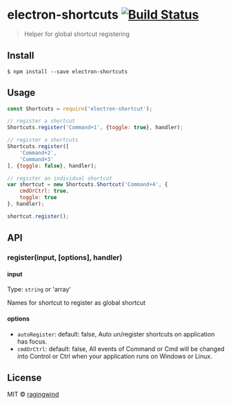 # electron-shortcuts [![Build Status](https://travis-ci.org/ragingwind/electron-shortcuts.svg?branch=master)](https://travis-ci.org/ragingwind/electron-shortcuts)

> Helper for global shortcut registering


## Install

```
$ npm install --save electron-shortcuts
```


## Usage

```js
const Shortcuts = require('electron-shortcut');

// register a shortcut
Shortcuts.register('Command+1', {toggle: true}, handler);

// register a shortcuts
Shortcuts.register([
	'Command+2',
	'Command+3'
], {toggle: false}, handler);

// register an individual shortcut
var shortcut = new Shortcuts.Shortcut('Command+4', {
	cmdOrCtrl: true,
	toggle: true
}, handler);

shortcut.register();
```

## API

### register(input, [options], handler)

#### input

Type: `string` or 'array'

Names for shortcut to register as global shortcut

#### options

- `autoRegister`: default: false, Auto un/register shortcuts on application has focus.
- `cmdOrCtrl`: default: false, All events of Command or Cmd will be changed into Control or Ctrl when your application runs on Windows or Linux.

## License

MIT © [ragingwind](http://ragingwind.me)
